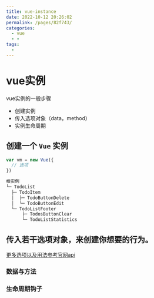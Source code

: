 ```yaml
---
title: vue-instance
date: 2022-10-12 20:26:02
permalink: /pages/82f743/
categories:
  - vue
  - -
tags:
  - 
---
```

# vue实例
vue实例的一般步骤
- 创建实例
- 传入选项对象（data，method）
- 实例生命周期

## 创建一个 `Vue` 实例
```javascript
var vm = new Vue({
  // 选项
})

根实例
└─ TodoList
  ├─ TodoItem
  │  ├─ TodoButtonDelete
  │  └─ TodoButtonEdit
  └─ TodoListFooter
      ├─ TodosButtonClear
      └─ TodoListStatistics
```


## 传入若干选项对象，来创建你想要的行为。
[更多选项以及用法参考官网api](https://v2.cn.vuejs.org/v2/api/#%E9%80%89%E9%A1%B9-%E6%95%B0%E6%8D%AE)

### 数据与方法



### 生命周期钩子



